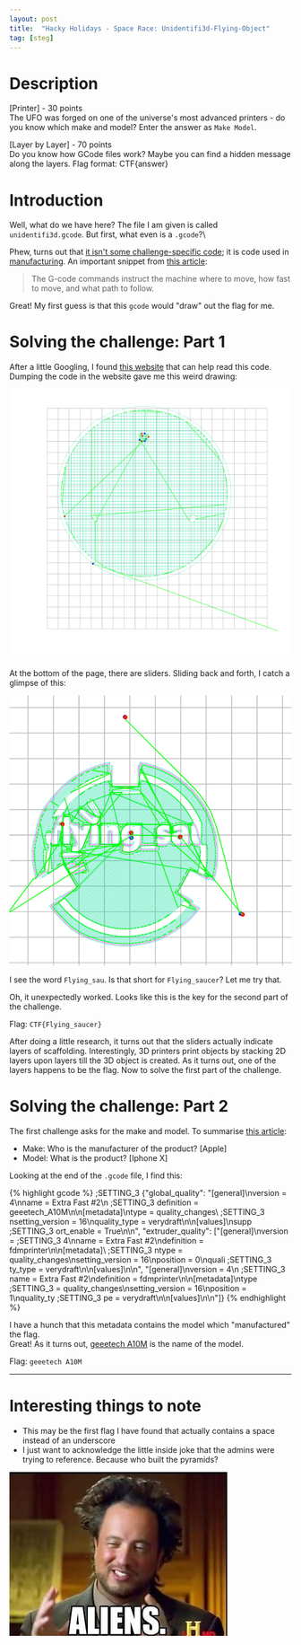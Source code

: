 ```yaml
---
layout: post
title:  "Hacky Holidays - Space Race: Unidentifi3d-Flying-Object"
tag: [steg]
---
```


# Description
[Printer] - 30 points\
The UFO was forged on one of the universe's most advanced printers - do you know which make and model? Enter the answer as `Make Model`.

[Layer by Layer] - 70 points\
Do you know how GCode files work? Maybe you can find a hidden message along the layers. Flag format: CTF{answer}

# Introduction
Well, what do we have here? The file I am given is called `unidentifi3d.gcode`. But first, what even is a `.gcode`?\

Phew, turns out that [it isn't some challenge-specific code](https://en.wikipedia.org/wiki/G-code); it is code used in [manufacturing](https://en.wikipedia.org/wiki/Computer-aided_manufacturing). An important snippet from [this article](https://howtomechatronics.com/tutorials/g-code-explained-list-of-most-important-g-code-commands/):

> The G-code commands instruct the machine where to move, how fast to move, and what path to follow.

Great! My first guess is that this `gcode` would "draw" out the flag for me.

# Solving the challenge: Part 1

After a little Googling, I found [this website](https://gcode.ws/) that can help read this code. Dumping the code in the website gave me this weird drawing:

![Unidentifi3d%20Flying%20Object%209005dd557a584ec9a532e1b7f72d94e7/Untitled.png](/images/Unidentifi3d-Flying-Object-images/pyramid.png)

At the bottom of the page, there are sliders. Sliding back and forth, I catch a glimpse of this:

![Unidentifi3d%20Flying%20Object%209005dd557a584ec9a532e1b7f72d94e7/Untitled%201.png](/images/Unidentifi3d-Flying-Object-images/flag.png)

I see the word `Flying_sau`. Is that short for `Flying_saucer`? Let me try that.

Oh, it unexpectedly worked. Looks like this is the key for the second part of the challenge.

Flag: `CTF{Flying_saucer}`

After doing a little research, it turns out that the sliders actually indicate layers of scaffolding. Interestingly, 3D printers print objects by stacking 2D layers upon layers till the 3D object is created. As it turns out, one of the layers happens to be the flag. Now to solve the first part of the challenge.

# Solving the challenge: Part 2

The first challenge asks for the make and model. To summarise [this article](https://pediaa.com/difference-between-make-and-model/#:~:text=The%20main%20difference%20between%20make,about%20different%20types%20of%20products.):

- Make: Who is the manufacturer of the product? [Apple]
- Model: What is the product? [Iphone X]

Looking at the end of the `.gcode` file, I find this:

{% highlight gcode %}
;SETTING_3 {"global_quality": "[general]\\nversion = 4\\nname = Extra Fast #2\\n
;SETTING_3 definition = geeetech_A10M\\n\\n[metadata]\\ntype = quality_changes\\
;SETTING_3 nsetting_version = 16\\nquality_type = verydraft\\n\\n[values]\\nsupp
;SETTING_3 ort_enable = True\\n\\n", "extruder_quality": ["[general]\\nversion =
;SETTING_3  4\\nname = Extra Fast #2\\ndefinition = fdmprinter\\n\\n[metadata]\\
;SETTING_3 ntype = quality_changes\\nsetting_version = 16\\nposition = 0\\nquali
;SETTING_3 ty_type = verydraft\\n\\n[values]\\n\\n", "[general]\\nversion = 4\\n
;SETTING_3 name = Extra Fast #2\\ndefinition = fdmprinter\\n\\n[metadata]\\ntype
;SETTING_3  = quality_changes\\nsetting_version = 16\\nposition = 1\\nquality_ty
;SETTING_3 pe = verydraft\\n\\n[values]\\n\\n"]}
{% endhighlight %}

I have a hunch that this metadata contains the model which "manufactured" the flag.\
Great! As it turns out, [geeetech A10M](https://www.google.com/search?q=geeetech+A10M&sxsrf=ALeKk02ISVd9VWKTdzgK3jVnd7WqGn-ZJA:1627394661107&source=lnms&tbm=isch&sa=X&ved=2ahUKEwiAqrzFtYPyAhXVZSsKHd2uAJIQ_AUoAXoECAEQAw&biw=956&bih=955) is the name of the model.

Flag: `geeetech A10M`

---
# Interesting things to note
- This may be the first flag I have found that actually contains a space instead of an underscore
- I just want to acknowledge the little inside joke that the admins were trying to reference. Because who built the pyramids?

![Unidentifi3d%20Flying%20Object%209005dd557a584ec9a532e1b7f72d94e7/Untitled%202.png](/images/Unidentifi3d-Flying-Object-images/meme.png)

